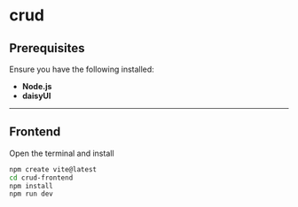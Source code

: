 # crud

## Prerequisites
Ensure you have the following installed:
- **Node.js**
- **daisyUI**

---

## Frontend
Open the terminal and install
```sh
npm create vite@latest
cd crud-frontend
npm install
npm run dev
```
